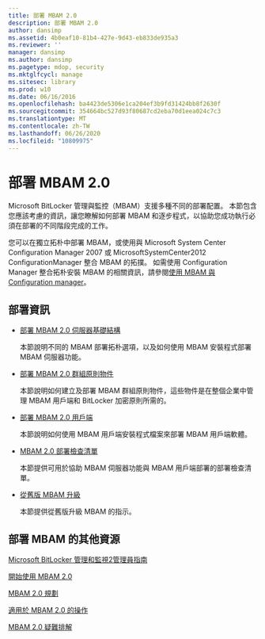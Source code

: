 ```yaml
---
title: 部署 MBAM 2.0
description: 部署 MBAM 2.0
author: dansimp
ms.assetid: 4b0eaf10-81b4-427e-9d43-eb833de935a3
ms.reviewer: ''
manager: dansimp
ms.author: dansimp
ms.pagetype: mdop, security
ms.mktglfcycl: manage
ms.sitesec: library
ms.prod: w10
ms.date: 06/16/2016
ms.openlocfilehash: ba4423de5306e1ca204ef3b9fd31424bb8f2630f
ms.sourcegitcommit: 354664bc527d93f80687cd2eba70d1eea024c7c3
ms.translationtype: MT
ms.contentlocale: zh-TW
ms.lasthandoff: 06/26/2020
ms.locfileid: "10809975"
---
```

# 部署 MBAM 2.0


Microsoft BitLocker 管理與監控（MBAM）支援多種不同的部署配置。 本節包含您應該考慮的資訊，讓您瞭解如何部署 MBAM 和逐步程式，以協助您成功執行必須在部署的不同階段完成的工作。

您可以在獨立拓朴中部署 MBAM，或使用與 Microsoft System Center Configuration Manager 2007 或 MicrosoftSystemCenter2012 ConfigurationManager 整合 MBAM 的拓撲。 如需使用 Configuration Manager 整合拓朴安裝 MBAM 的相關資訊，請參閱[使用 MBAM 與 Configuration manager](using-mbam-with-configuration-manager.md)。

## 部署資訊


-   [部署 MBAM 2.0 伺服器基礎結構](deploying-the-mbam-20-server-infrastructure-mbam-2.md)

    本節說明不同的 MBAM 部署拓朴選項，以及如何使用 MBAM 安裝程式部署 MBAM 伺服器功能。

-   [部署 MBAM 2.0 群組原則物件](deploying-mbam-20-group-policy-objects-mbam-2.md)

    本節說明如何建立及部署 MBAM 群組原則物件，這些物件是在整個企業中管理 MBAM 用戶端和 BitLocker 加密原則所需的。

-   [部署 MBAM 2.0 用戶端](deploying-the-mbam-20-client-mbam-2.md)

    本節說明如何使用 MBAM 用戶端安裝程式檔案來部署 MBAM 用戶端軟體。

-   [MBAM 2.0 部署檢查清單](mbam-20-deployment-checklist-mbam-2.md)

    本節提供可用於協助 MBAM 伺服器功能與 MBAM 用戶端部署的部署檢查清單。

-   [從舊版 MBAM 升級](upgrading-from-previous-versions-of-mbam.md)

    本節提供從舊版升級 MBAM 的指示。

## 部署 MBAM 的其他資源


[Microsoft BitLocker 管理和監視2管理員指南](index.md)

[開始使用 MBAM 2.0](getting-started-with-mbam-20-mbam-2.md)

[MBAM 2.0 規劃](planning-for-mbam-20-mbam-2.md)

[適用於 MBAM 2.0 的操作](operations-for-mbam-20-mbam-2.md)

[MBAM 2.0 疑難排解](troubleshooting-mbam-20-mbam-2.md)

 

 





